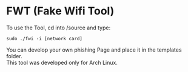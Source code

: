 <html>
<body>
  <h1>FWT (Fake Wifi Tool)</h1> 

  To use the Tool, cd into /source and type:
  
  <code>sudo ./fwi -i [network card]</code>
  
  You can develop your own phishing Page and place it in the templates folder.<br>
  This tool was developed only for Arch Linux.

</body>

</html>
